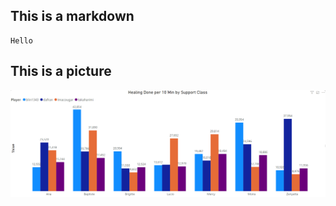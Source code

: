 ## This is a markdown

```
Hello
```
## This is a picture

![](Images/Healing_Done_per_10%20Min_Support_Class.png)
